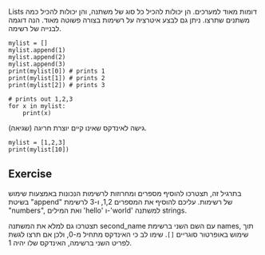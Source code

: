 Lists דומות מאוד למערכים. הן יכולות להכיל כל סוג של משתנה, והן יכולות להכיל כמה משתנים שתרצו. ניתן גם לבצע איטרציה על רשימות בצורה פשוטה מאוד. הנה דוגמה לבנייה של רשימה.

    mylist = []
    mylist.append(1)
    mylist.append(2)
    mylist.append(3)
    print(mylist[0]) # prints 1
    print(mylist[1]) # prints 2
    print(mylist[2]) # prints 3

    # prints out 1,2,3
    for x in mylist:
        print(x)

גישה לאינדקס שאינו קיים יוצרת חריגה (שגיאה).

    mylist = [1,2,3]
    print(mylist[10])

Exercise
--------

בתרגיל זה, תצטרכו להוסיף מספרים ומחרוזות לרשימות הנכונות באמצעות שימוש בשיטת "append" של רשימות. עליכם להוסיף את המספרים 1,2, ו-3 לרשימת "numbers", ואת המילים 'hello' ו-'world' למשתנה strings.

תצטרכו גם למלא את המשתנה second_name עם השם השני ברשימת names, תוך שימוש באופרטור סוגריים `[]`. שימו לב כי האינדקס מתחיל מ-0, ולכן אם תרצו לגשת לפריט השני ברשימה, האינדקס שלו יהיה 1.